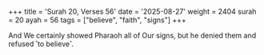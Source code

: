 +++
title = 'Surah 20, Verses 56'
date = '2025-08-27'
weight = 2404
surah = 20
ayah = 56
tags = ["believe", "faith", "signs"]
+++

And We certainly showed Pharaoh all of Our signs, but he denied them and refused ˹to believe˺.